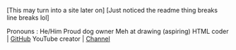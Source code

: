 [This may turn into a site later on] [Just noticed the readme thing breaks line breaks lol]

  Pronouns : He/Him
  Proud dog owner
  Meh at drawing
  (aspiring) HTML coder | [GitHub](https://github.com/XiaoBao13)
  YouTube creator | [Channel](https://www.youtube.com/@XiaoBao13)
